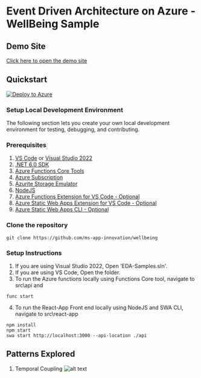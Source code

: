 # Event Driven Architecture on Azure - WellBeing Sample

## Demo Site

[Click here to open the demo site](https://gentle-pebble-07d15961e.1.azurestaticapps.net/)

## Quickstart

[![Deploy to Azure](https://aka.ms/deploytoazurebutton)](https://portal.azure.com/#create/Microsoft.Template/uri/https%3A%2F%2Fraw.githubusercontent.com%2Fms-app-innovation%2Fwellbeing%2Fmain%2Fsrc%2Finfra%2Fazuredeploy.json)

### Setup Local Development Environment
The following section lets you create your own local development environment for testing, debugging, and contributing. 

### Prerequisites
1. [VS Code](https://code.visualstudio.com/) or [Visual Studio 2022](https://visualstudio.microsoft.com/vs/)
2. [.NET 6.0 SDK](https://dotnet.microsoft.com/en-us/download/dotnet/6.0)
3. [Azure Functions Core Tools](https://github.com/Azure/azure-functions-core-tools)
4. [Azure Subscription](https://portal.azure.com/)
5. [Azurite Storage Emulator](https://docs.microsoft.com/en-us/azure/storage/common/storage-use-azurite)
6. [NodeJS](https://nodejs.org/en/download/)
7. [Azure Functions Extension for VS Code - Optional](https://marketplace.visualstudio.com/items?itemName=ms-azuretools.vscode-azurefunctions)
8. [Azure Static Web Apps Extension for VS Code - Optional](https://marketplace.visualstudio.com/items?itemName=ms-azuretools.vscode-azurestaticwebapps)
9. [Azure Static Web Apps CLI - Optional](https://github.com/Azure/static-web-apps-cli)

### Clone the repository

``` git clone https://github.com/ms-app-innovation/wellbeing ```

### Setup Instructions
1. If you are using Visual Studio 2022, Open 'EDA-Samples.sln'.
2. If you are using VS Code, Open the folder.
3. To run the Azure functions locally using Functions Core tool, navigate to src\api and <br />
``` 
func start 
```
4. To run the React-App Front end locally using NodeJS and SWA CLI, navigate to src\react-app <br />
``` 
npm install 
npm start
swa start http://localhost:3000 --api-location ./api 
```


## Patterns Explored
1. Temporal Coupling
![alt text](image.jpg)

